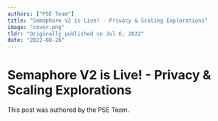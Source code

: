 ```yaml
---
authors: ["PSE Team"]
title: "Semaphore V2 is Live! - Privacy & Scaling Explorations"
image: "cover.png"
tldr: "Originally published on Jul 6, 2022"
date: "2022-08-26"
---
```


# Semaphore V2 is Live! - Privacy & Scaling Explorations

This post was authored by the PSE Team.
